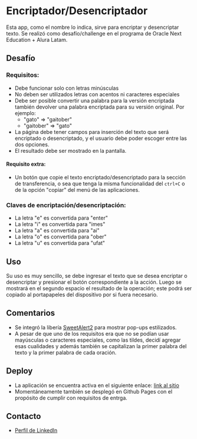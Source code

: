 # Encriptador/Desencriptador
Esta app, como el nombre lo indica, sirve para encriptar y desencriptar texto. Se realizó como desafío/challenge en el programa de Oracle Next Education + Alura Latam.

## Desafío

### Requisitos:
- Debe funcionar solo con letras minúsculas
- No deben ser utilizados letras con acentos ni caracteres especiales
- Debe ser posible convertir una palabra para la versión encriptada también devolver una palabra encriptada para su versión original. Por ejemplo:
  - "gato" => "gaitober"
  - "gaitober" => "gato"
- La página debe tener campos para 
inserción del texto que será encriptado o desencriptado, y el usuario debe poder escoger entre las dos opciones.
- El resultado debe ser mostrado en la pantalla.

#### Requisito extra:
- Un botón que copie el texto encriptado/desencriptado para la sección de transferencia, o sea que tenga la misma funcionalidad del `ctrl+C` o de la opción "copiar" del menú de las aplicaciones.

### Claves de encriptación/desencriptación:
- La letra "e" es convertida para "enter"
- La letra "i" es convertida para "imes"
- La letra "a" es convertida para "ai"
- La letra "o" es convertida para "ober"
- La letra "u" es convertida para "ufat"

## Uso
Su uso es muy sencillo, se debe ingresar el texto que se desea encriptar o desencriptar y presionar el botón correspondiente a la acción. Luego se mostrará en el segundo espacio el resultado de la operación; este podrá ser copiado al portapapeles del dispositivo por si fuera necesario.

## Comentarios
- Se integró la libería <a href="https://sweetalert2.github.io/" target="_blank">SweetAlert2</a> para mostrar pop-ups estilizados.
- A pesar de que uno de los requisitos era que no se podían usar mayúsculas o caracteres especiales, como las tildes, decidí agregar esas cualidades y además también se capitalizan la primer palabra del texto y la primer palabra de cada oración.

## Deploy
- La aplicación se encuentra activa en el siguiente enlace: <a href="https://encryptador-aluone.netlify.app/" target="_blank">link al sitio</a>
- Momentáneamente también se desplegó en Github Pages con el propósito de cumplir con requisitos de entrga.

## Contacto
- <a href="https://www.linkedin.com/in/santiagofonzo/" target="_blank">Perfil de LinkedIn</a>


